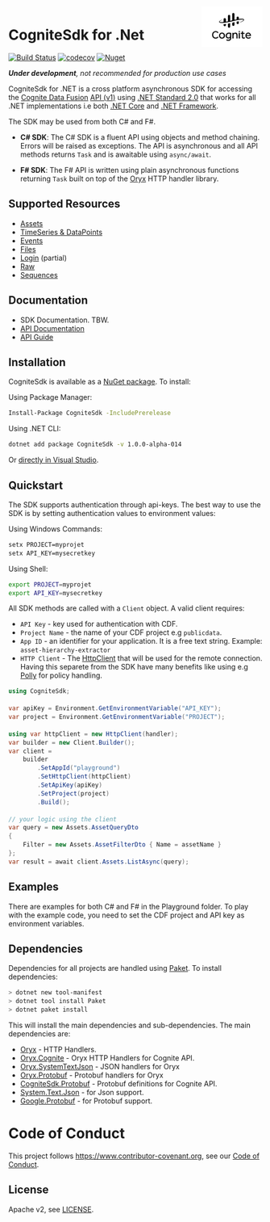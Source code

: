 <a href="https://cognite.com/">
    <img src="./cognite_logo.png" alt="Cognite logo" title="Cognite" align="right" height="80" />
</a>

# CogniteSdk for .Net

[![Build Status](https://travis-ci.org/cognitedata/cognite-sdk-dotnet.svg?branch=master)](https://travis-ci.org/cognitedata/cognite-sdk-dotnet)
[![codecov](https://codecov.io/gh/cognitedata/cognite-sdk-dotnet/branch/master/graph/badge.svg?token=da8aPB6l9U)](https://codecov.io/gh/cognitedata/cognite-sdk-dotnet)
[![Nuget](https://img.shields.io/nuget/vpre/CogniteSdk)](https://www.nuget.org/packages/Oryx/)

_**Under development**, not recommended for production use cases_

CogniteSdk for .NET is a cross platform asynchronous SDK for accessing the [Cognite Data Fusion](https://docs.cognite.com/) [API (v1)](https://docs.cognite.com/api/v1/) using [.NET Standard 2.0](https://docs.microsoft.com/en-us/dotnet/standard/net-standard) that works for all .NET implementations i.e both [.NET Core](https://en.wikipedia.org/wiki/.NET_Core) and [.NET Framework](https://en.wikipedia.org/wiki/.NET_Framework).

The SDK may be used from both C# and F#.

- **C# SDK**: The C# SDK is a fluent API using objects and method chaining. Errors will be raised as exceptions. The API is asynchronous and all API methods returns `Task` and is awaitable using `async/await`.

- **F# SDK**: The F# API is written using plain asynchronous functions returning `Task` built on top of the [Oryx](https://github.com/cognitedata/oryx) HTTP handler library.

## Supported Resources

- [Assets](https://docs.cognite.com/api/v1/#tag/Assets)
- [TimeSeries & DataPoints](https://docs.cognite.com/api/v1/#tag/Time-series)
- [Events](https://docs.cognite.com/api/v1/#tag/Events)
- [Files](https://docs.cognite.com/api/v1/#tag/Files)
- [Login](https://docs.cognite.com/api/v1/#tag/Login) (partial)
- [Raw](https://docs.cognite.com/api/v1/#tag/Raw)
- [Sequences](https://docs.cognite.com/api/v1/#tag/Sequences)

## Documentation
* SDK Documentation. TBW.
* [API Documentation](https://doc.cognitedata.com/)
* [API Guide](https://doc.cognitedata.com/guides/api-guide.html)

## Installation

CogniteSdk is available as a [NuGet package](https://www.nuget.org/packages/CogniteSdk/). To install:

Using Package Manager:
```sh
Install-Package CogniteSdk -IncludePrerelease
```

Using .NET CLI:
```sh
dotnet add package CogniteSdk -v 1.0.0-alpha-014
```

Or [directly in Visual Studio](https://docs.microsoft.com/en-us/nuget/quickstart/install-and-use-a-package-in-visual-studio).

## Quickstart

The SDK supports authentication through api-keys. The best way to use the SDK is by setting authentication values to environment values:

Using Windows Commands:
```cmd
setx PROJECT=myprojet
setx API_KEY=mysecretkey
```

Using Shell:
```sh
export PROJECT=myprojet
export API_KEY=mysecretkey
```

All SDK methods are called with a `Client` object. A valid client requires:
- `API Key` - key used for authentication with CDF.
- `Project Name` - the name of your CDF project e.g `publicdata`.
- `App ID` - an identifier for your application. It is a free text string. Example: `asset-hierarchy-extractor`
- `HTTP Client` - The [HttpClient](https://docs.microsoft.com/en-us/dotnet/api/system.net.http.httpclient?view=netcore-3.1) that will be used for the remote connection. Having this separete from the SDK have many benefits like using e.g [Polly](https://github.com/App-vNext/Polly) for policy handling.

```c#
using CogniteSdk;

var apiKey = Environment.GetEnvironmentVariable("API_KEY");
var project = Environment.GetEnvironmentVariable("PROJECT");

using var httpClient = new HttpClient(handler);
var builder = new Client.Builder();
var client =
    builder
        .SetAppId("playground")
        .SetHttpClient(httpClient)
        .SetApiKey(apiKey)
        .SetProject(project)
        .Build();

// your logic using the client
var query = new Assets.AssetQueryDto
{
    Filter = new Assets.AssetFilterDto { Name = assetName }
};
var result = await client.Assets.ListAsync(query);
```

## Examples

There are examples for both C# and F# in the Playground folder. To play with the example code, you need to set the CDF project and API key as environment variables.

## Dependencies

Dependencies for all projects are handled using [Paket](https://fsprojects.github.io/Paket/). To install dependencies:

```sh
> dotnet new tool-manifest
> dotnet tool install Paket
> dotnet paket install
```

This will install the main dependencies and sub-dependencies. The main dependencies are:

- [Oryx](https://www.nuget.org/packages/Oryx/) - HTTP Handlers.
- [Oryx.Cognite](https://www.nuget.org/packages/Oryx.Cognite/) - Oryx HTTP Handlers for Cognite API.
- [Oryx.SystemTextJson](https://www.nuget.org/packages/Oryx.SystemTextJson/) - JSON handlers for Oryx
- [Oryx.Protobuf](https://www.nuget.org/packages/Oryx.Protobuf/) - Protobuf handlers for Oryx
- [CogniteSdk.Protobuf](https://www.nuget.org/packages/CogniteSdk.Protobuf/) - Protobuf definitions for Cognite API.
- [System.Text.Json](https://www.nuget.org/packages/System.Text.Json/) - for Json support.
- [Google.Protobuf](https://www.nuget.org/packages/Google.Protobuf) - for Protobuf support.

# Code of Conduct

This project follows https://www.contributor-covenant.org, see our [Code of Conduct](https://github.com/cognitedata/cognite-sdk-dotnet/blob/master/CODE_OF_CONDUCT.md).

## License

Apache v2, see [LICENSE](https://github.com/cognitedata/cognite-sdk-dotnet/blob/master/LICENSE).
